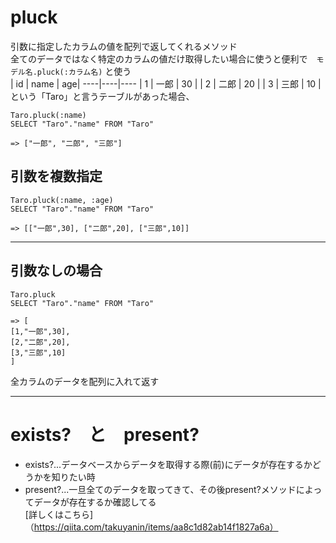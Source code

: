# pluck
引数に指定したカラムの値を配列で返してくれるメソッド    
全てのデータではなく特定のカラムの値だけ取得したい場合に使うと便利で　`モデル名.pluck(:カラム名)` と使う    
| id | name | age|
----|----|----
| 1 | 一郎 | 30 |
| 2 | 二郎 | 20 |
| 3 | 三郎 | 10 |
という「Taro」と言うテーブルがあった場合、
~~~
Taro.pluck(:name)
SELECT "Taro"."name" FROM "Taro"

=> ["一郎", "二郎", "三郎"] 
~~~

## 引数を複数指定
~~~
Taro.pluck(:name, :age)
SELECT "Taro"."name" FROM "Taro"

=> [["一郎",30], ["二郎",20], ["三郎",10]] 
~~~
***

## 引数なしの場合
~~~
Taro.pluck
SELECT "Taro"."name" FROM "Taro"

=> [
[1,"一郎",30], 
[2,"二郎",20], 
[3,"三郎",10]
] 
~~~
全カラムのデータを配列に入れて返す
***

# exists?　と　present?
- exists?...データベースからデータを取得する際(前)にデータが存在するかどうかを知りたい時 
- present?...一旦全てのデータを取ってきて、その後present?メソッドによってデータが存在するか確認してる   
[詳しくはこちら]（https://qiita.com/takuyanin/items/aa8c1d82ab14f1827a6a）



